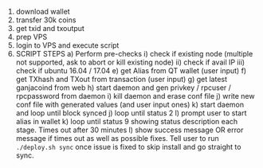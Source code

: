 1. download wallet
2. transfer 30k coins
3. get txid and txoutput
4. prep VPS
5. login to VPS and execute script
6. SCRIPT STEPS
  a) Perform pre-checks
    i) check if existing node (multiple not supported, ask to abort or kill existing node)
    ii) check if avail IP
    iii) check if ubuntu 16.04 / 17.04
  e) get Alias from QT wallet (user input)
  f) get TXhash and TXout from transaction (user input)
  g) get latest ganjacoind from web
  h) start daemon and gen privkey / rpcuser / rpcpassword from daemon
  i) kill daemon and erase conf file
  j) write new conf file with generated values (and user input ones)
  k) start daemon and loop until block synced
  j) loop until status 2
  l) prompt user to start alias in wallet
  k) loop until status 9 showing status description each stage. Times out after 30 minutes
  l) show success message OR error message if times out as well as possible fixes. Tell user to run `./deploy.sh sync` once issue is fixed to skip install and go straight to sync.
  
  
